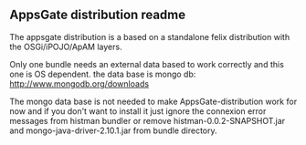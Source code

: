 AppsGate distribution readme
----------------------------

The appsgate distribution is a based on a standalone felix distribution with the OSGi/iPOJO/ApAM
layers.

Only one bundle needs an external data based to work correctly and this one is OS dependent.
the data base is mongo db:
http://www.mongodb.org/downloads

The mongo data base is not needed to make AppsGate-distribution work for now and if you don't want
to install it just ignore the connexion error messages from histman bundler or remove
histman-0.0.2-SNAPSHOT.jar and mongo-java-driver-2.10.1.jar from bundle directory.


